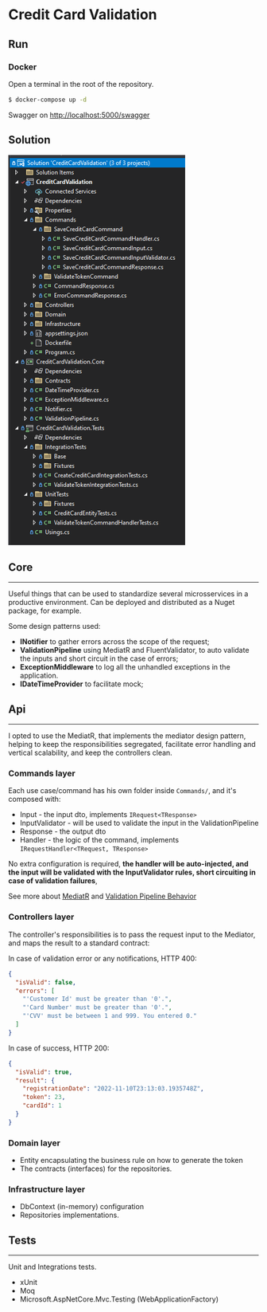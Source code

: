 # Credit Card Validation

## Run 

### Docker
Open a terminal in the root of the repository.

```` bash
$ docker-compose up -d
````

Swagger on [http://localhost:5000/swagger](http://localhost:5000/swagger)

## Solution

![Structure of the Solution](https://github.com/tuliopaim/CreditCardValidation/blob/master/docs/structure_image.png)

## Core
----

Useful things that can be used to standardize several microsservices in a productive environment.
Can be deployed and distributed as a Nuget package, for example.

Some design patterns used: 

- **INotifier** to gather errors across the scope of the request;
- **ValidationPipeline** using MediatR and FluentValidator, to auto validate
the inputs and short circuit in the case of errors;
- **ExceptionMiddleware** to log all the unhandled exceptions in the application.
- **IDateTimeProvider** to facilitate mock;

##  Api
----

I opted to use the MediatR, that implements the mediator design pattern,
helping to keep the responsibilities segregated, facilitate error handling and vertical scalability,
and keep the controllers clean.

### Commands layer

Each use case/command has his own folder inside `Commands/`, and it's composed with:

- Input - the input dto, implements `IRequest<TResponse>`
- InputValidator - will be used to validate the input in the ValidationPipeline
- Response - the output dto
- Handler - the logic of the command, implements `IRequestHandler<TRequest, TResponse>`

No extra configuration is required, **the handler will be auto-injected, 
and the input will be validated with the InputValidator rules, short circuiting in case of validation failures**, 

See more about [MediatR](https://github.com/jbogard/MediatR) and [Validation Pipeline Behavior](https://imasters.com.br/back-end/fail-fast-validations-com-pipeline-behavior-no-mediatr-e-asp-net-core)

### Controllers layer

The controller's responsibilities is to pass the request input to the Mediator, and maps the result to a standard contract:

In case of validation error or any notifications, HTTP 400:
````json
{
  "isValid": false,
  "errors": [
    "'Customer Id' must be greater than '0'.",
    "'Card Number' must be greater than '0'.",
    "'CVV' must be between 1 and 999. You entered 0."
  ]
}
````
In case of success, HTTP 200:
````json
{
  "isValid": true,
  "result": {
    "registrationDate": "2022-11-10T23:13:03.1935748Z",
    "token": 23,
    "cardId": 1
  }
}
````

### Domain layer

- Entity encapsulating the business rule on how to generate the token
- The contracts (interfaces) for the repositories.


### Infrastructure layer

- DbContext (in-memory) configuration  
- Repositories implementations.

## Tests
----
Unit and Integrations tests.

- xUnit
- Moq 
- Microsoft.AspNetCore.Mvc.Testing (WebApplicationFactory)
